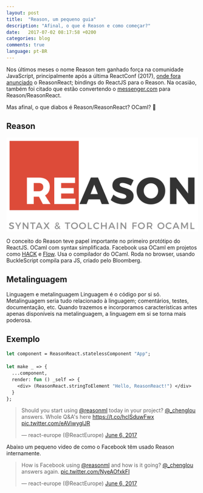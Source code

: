 ```yaml
---
layout: post
title:  "Reason, um pequeno guia"
description: "Afinal, o que é Reason e como começar?"
date:   2017-07-02 08:17:58 +0200
categories: blog
comments: true
language: pt-BR
---
```


Nos últimos meses o nome Reason tem ganhado força na comunidade JavaScript, principalmente após a última ReactConf (2017), [onde fora anunciado](https://www.youtube.com/watch?v=_0T5OSSzxms) o ReasonReact; bindings do ReactJS para o Reason. Na ocasião, também foi citado que estão convertendo o [messenger.com](https://messenger.com) para Reason/ReasonReact.

Mas afinal, o que diabos é Reason/ReasonReact? OCaml? 🤔

## Reason

![Reason](/img/reason.png)

O conceito do Reason teve papel importante no primeiro protótipo do ReactJS.
OCaml com syntax simplificada.
Facebook usa OCaml em projetos como [HACK](http://hacklang.org/) e [Flow](https://flow.org/).
Usa o compilador do OCaml.
Roda no browser, usando BuckleScript compila para JS, criado pelo Bloomberg.

## Metalinguagem

Linguagem e metalinguagem
Linguagem é o código por si só.
Metalinguagem seria tudo relacionado à linguagem; comentários, testes, documentação, etc.
Quando trazemos e incorporamos características antes apenas disponíveis na metalinguagem, a linguagem em si se torna mais poderosa.


## Exemplo

```ocaml
let component = ReasonReact.statelessComponent "App";

let make _ => {
  ...component,
  render: fun () _self => {
    <div> (ReasonReact.stringToElement "Hello, ReasonReact!") </div>
  }
};
```

<blockquote class="twitter-tweet" data-lang="en"><p lang="en" dir="ltr">Should you start using <a href="https://twitter.com/reasonml">@reasonml</a> today in your project? <a href="https://twitter.com/_chenglou">@_chenglou</a> answers. Whole Q&amp;A&#39;s here <a href="https://t.co/hclSduwFwx">https://t.co/hclSduwFwx</a> <a href="https://t.co/eAViwyglJR">pic.twitter.com/eAViwyglJR</a></p>&mdash; react-europe (@ReactEurope) <a href="https://twitter.com/ReactEurope/status/872171762099859458">June 6, 2017</a></blockquote>

Abaixo um pequeno video de como o Facebook têm usado Reason internamente.

<blockquote class="twitter-tweet" data-lang="en"><p lang="en" dir="ltr">How is Facebook using <a href="https://twitter.com/reasonml">@reasonml</a> and how is it going? <a href="https://twitter.com/_chenglou">@_chenglou</a> answers again. <a href="https://t.co/NyeAOfxkFI">pic.twitter.com/NyeAOfxkFI</a></p>&mdash; react-europe (@ReactEurope) <a href="https://twitter.com/ReactEurope/status/872187305985015808">June 6, 2017</a></blockquote>
<script async src="//platform.twitter.com/widgets.js" charset="utf-8"></script>
